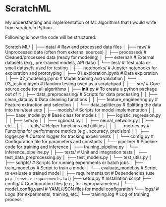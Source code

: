 # ScratchML
My understanding and implementation of ML algorithms that I would write from scratch in Python.

Following is how the code will be structured:

Scratch ML/
│
├── data/                     # Raw and processed data files
│   ├── raw/                  # Unprocessed data (often from external sources)
│   ├── processed/            # Cleaned/processed data (ready for modeling)
│   ├── external/             # External datasets (e.g., pre-trained models, API data)
│   └── test/                 # Test data or small datasets used for testing
│
├── notebooks/                # Jupyter notebooks for exploration and prototyping
│   ├── 01_exploration.ipynb  # Data exploration
│   ├── 02_modeling.ipynb     # Model training and validation
|   └── 03_testing.ipynb      # Random testing used as a scratchpad
│
├── src/                      # Core source code for all algorithms
│   ├── __init__.py           # To create a python package out of it
│   ├── data_preprocessing/   # Scripts for data processing
│   │   ├── clean_data.py     # Data cleaning functions
│   │   ├── feature_engineering.py # Feature extraction and selection
│   │   └── data_splitter.py  # Splitting the data into train/test sets
│   ├── models/               # Scripts for model implementation
│   │   ├── base_model.py     # Base class for models
│   │   ├── logistic_regression.py
│   │   ├── svm.py
│   │   ├── xgboost.py
│   │   ├── neural_network.py
|   |   └── etc...
│   ├── utils/                # Helper functions and utilities
│   │   ├── metrics.py        # Functions for performance metrics (e.g., accuracy, precision)
│   │   ├── logger.py         # Custom logger for tracking experiments
│   │   └── config.py         # Configuration file for parameters and constants
│   └── pipeline/             # Pipeline code for training and inference
│       ├── training_pipeline.py
│       └── inference_pipeline.py
│
├── tests/                    # Unit and integration tests
│   ├── test_data_preprocessing.py
│   ├── test_models.py
│   └── test_utils.py
│
├── scripts/                  # Scripts for running experiments or batch jobs
│   ├── train_model.py        # Script to train a model
│   └── evaluate_model.py     # Script to evaluate a trained model
│
├── requirements.txt          # Dependencies (use `pip freeze > requirements.txt`)
├── setup.py                  # Installation script
├── config/                   # Configuration files (e.g., for hyperparameters)
│   └── model_config.yaml     # YAML/JSON files for model configuration
└── logs/                     # Logs (for experiments, training, etc.)
    └── training.log          # Log of training process
